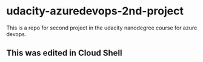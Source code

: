 # udacity-azuredevops-2nd-project
This is a repo for second project in the udacity nanodegree course for azure devops. 

## This was edited in Cloud Shell